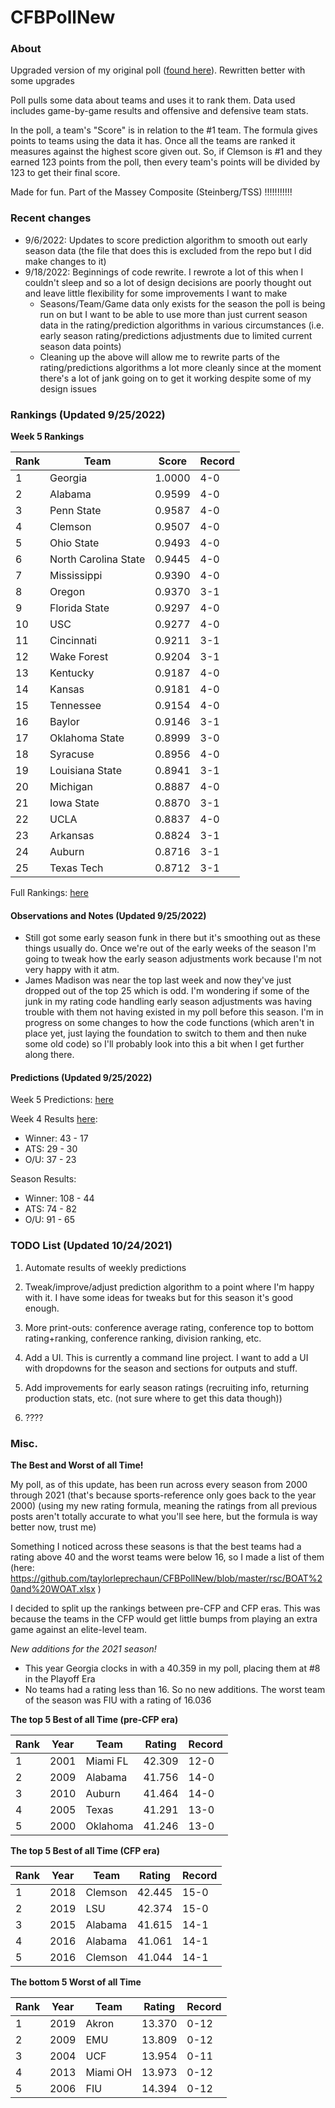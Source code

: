 # CFBPollNew

### About

Upgraded version of my original poll ([found here](https://github.com/taylorleprechaun/CFBPoll)).  Rewritten better with some upgrades

Poll pulls some data about teams and uses it to rank them.  Data used includes game-by-game results and offensive and defensive team stats.

In the poll, a team's "Score" is in relation to the #1 team.  The formula gives points to teams using the data it has.  Once all the teams are ranked it measures against the highest score given out.  So, if Clemson is #1 and they earned 123 points from the poll, then every team's points will be divided by 123 to get their final score.

Made for fun.  Part of the Massey Composite (Steinberg/TSS) !!!!!!!!!!!

### Recent changes

* 9/6/2022: Updates to score prediction algorithm to smooth out early season data (the file that does this is excluded from the repo but I did make changes to it)
* 9/18/2022: Beginnings of code rewrite. I rewrote a lot of this when I couldn't sleep and so a lot of design decisions are poorly thought out and leave little flexibility for some improvements I want to make
    * Seasons/Team/Game data only exists for the season the poll is being run on but I want to be able to use more than just current season data in the rating/prediction algorithms in various circumstances (i.e. early season rating/predictions adjustments due to limited current season data points)
	* Cleaning up the above will allow me to rewrite parts of the rating/predictions algorithms a lot more cleanly since at the moment there's a lot of jank going on to get it working despite some of my design issues

### Rankings (Updated 9/25/2022)

**Week 5 Rankings**

Rank | Team | Score | Record
---|---|---|---
1 | Georgia | 1.0000 | 4-0
2 | Alabama | 0.9599 | 4-0
3 | Penn State | 0.9587 | 4-0
4 | Clemson | 0.9507 | 4-0
5 | Ohio State | 0.9493 | 4-0
6 | North Carolina State | 0.9445 | 4-0
7 | Mississippi | 0.9390 | 4-0
8 | Oregon | 0.9370 | 3-1
9 | Florida State | 0.9297 | 4-0
10 | USC | 0.9277 | 4-0
11 | Cincinnati | 0.9211 | 3-1
12 | Wake Forest | 0.9204 | 3-1
13 | Kentucky | 0.9187 | 4-0
14 | Kansas | 0.9181 | 4-0
15 | Tennessee | 0.9154 | 4-0
16 | Baylor | 0.9146 | 3-1
17 | Oklahoma State | 0.8999 | 3-0
18 | Syracuse | 0.8956 | 4-0
19 | Louisiana State | 0.8941 | 3-1
20 | Michigan | 0.8887 | 4-0
21 | Iowa State | 0.8870 | 3-1
22 | UCLA | 0.8837 | 4-0
23 | Arkansas | 0.8824 | 3-1
24 | Auburn | 0.8716 | 3-1
25 | Texas Tech | 0.8712 | 3-1

Full Rankings: [here](https://github.com/taylorleprechaun/CFBPollNew/blob/master/PreviousPolls/2022/2022-Week%2005.md)

#### Observations and Notes (Updated 9/25/2022)

* Still got some early season funk in there but it's smoothing out as these things usually do. Once we're out of the early weeks of the season I'm going to tweak how the early season adjustments work because I'm not very happy with it atm.
* James Madison was near the top last week and now they've just dropped out of the top 25 which is odd. I'm wondering if some of the junk in my rating code handling early season adjustments was having trouble with them not having existed in my poll before this season. I'm in progress on some changes to how the code functions (which aren't in place yet, just laying the foundation to switch to them and then nuke some old code) so I'll probably look into this a bit when I get further along there.

#### Predictions (Updated 9/25/2022)

Week 5 Predictions: [here](https://github.com/taylorleprechaun/CFBPollNew/blob/master/PreviousPolls/2022/Predictions/2022-Week%2005.md)

Week 4 Results [here](https://github.com/taylorleprechaun/CFBPollNew/blob/master/PreviousPolls/2022/Predictions/2022-Week%2004.md):
* Winner: 43 - 17
* ATS: 29 - 30
* O/U: 37 - 23

Season Results:
* Winner: 108 - 44
* ATS: 74 - 82
* O/U: 91 - 65
 
### TODO List (Updated 10/24/2021)

1. Automate results of weekly predictions

2. Tweak/improve/adjust prediction algorithm to a point where I'm happy with it.  I have some ideas for tweaks but for this season it's good enough.

3. More print-outs: conference average rating, conference top to bottom rating+ranking, conference ranking, division ranking, etc.

4. Add a UI.  This is currently a command line project.  I want to add a UI with dropdowns for the season and sections for outputs and stuff.
	
5. Add improvements for early season ratings (recruiting info, returning production stats, etc. (not sure where to get this data though))

6. ????

### Misc.

**The Best and Worst of all Time!**

My poll, as of this update, has been run across every season from 2000 through 2021 (that's because sports-reference only goes back to the year 2000) (using my new rating formula, meaning the ratings from all previous posts aren't totally accurate to what you'll see here, but the formula is way better now, trust me)

Something I noticed across these seasons is that the best teams had a rating above 40 and the worst teams were below 16, so I made a list of them (here: https://github.com/taylorleprechaun/CFBPollNew/blob/master/rsc/BOAT%20and%20WOAT.xlsx )

I decided to split up the rankings between pre-CFP and CFP eras.  This was because the teams in the CFP would get little bumps from playing an extra game against an elite-level team.

*New additions for the 2021 season!*

* This year Georgia clocks in with a 40.359 in my poll, placing them at #8 in the Playoff Era
* No teams had a rating less than 16.  So no new additions.  The worst team of the season was FIU with a rating of 16.036

**The top 5 Best of all Time (pre-CFP era)**

Rank | Year | Team | Rating | Record
---|---|---|---|---
1 | 2001 | Miami FL | 42.309 | 12-0
2 | 2009 | Alabama | 41.756 | 14-0
3 | 2010 | Auburn | 41.464 | 14-0
4 | 2005 | Texas | 41.291 | 13-0
5 | 2000 | Oklahoma | 41.246 | 13-0

**The top 5 Best of all Time (CFP era)**

Rank | Year | Team | Rating | Record
---|---|---|---|---
1 | 2018 | Clemson | 42.445 | 15-0
2 | 2019 | LSU | 42.374 | 15-0
3 | 2015 | Alabama | 41.615 | 14-1
4 | 2016 | Alabama | 41.061 | 14-1
5 | 2016 | Clemson | 41.044 | 14-1

**The bottom 5 Worst of all Time**

Rank | Year | Team | Rating | Record
---|---|---|---|---
1 | 2019 | Akron | 13.370 | 0-12
2 | 2009 | EMU | 13.809 | 0-12
3 | 2004 | UCF | 13.954 | 0-11
4 | 2013 | Miami OH | 13.973 | 0-12
5 | 2006 | FIU | 14.394 | 0-12
